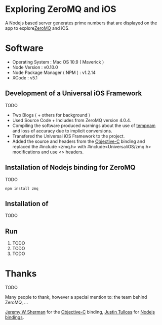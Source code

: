 # Exploring ZeroMQ and iOS

A Nodejs based server generates prime numbers that are displayed on the app to explore[ZeroMQ](http://zeromq.org/) and iOS.

# Software
 
* Operating System : Mac OS 10.9 ( Maverick )
* Node Version : v0.10.0 
* Node Package Manager ( NPM ) : v1.2.14 
* XCode : v5.1


## Development of a Universal iOS Framework

TODO

- Two Blogs ( + others for background )
- Used Source Code + Includes from ZeroMQ version 4.0.4.
- Compiling the software produced warnings about the use of [tempnam](https://developer.apple.com/library/mac/documentation/Darwin/Reference/Manpages/man3/tempnam.3.html) and loss of accuracy due to implicit conversions.
- Transfered the Universal iOS Framework to the project.
- Added the source and headers from the [Objective-C](https://github.com/jeremy-w/objc-zmq) binding and replaced the #include <zmq.h> with #include<UniversaliOS/zmq.h>  modifications and use <> headers.

## Installation of Nodejs binding for ZeroMQ

TODO
    
    npm install zmq
    

## Installation of 

TODO

## Run

<ol>
<li>TODO</li>
<li>TODO</li>
<li>TODO</li>
</ol>

# Thanks

TODO

Many people to thank, however a special mention to: the team behind ZeroMQ, ...

[Jeremy W Sherman](https://jeremywsherman.com/) for the [Objective-C](https://github.com/jeremy-w/objc-zmq) binding, [Justin Tulloss](http://justin.harmonize.fm) for [Nodejs bindings](https://github.com/JustinTulloss/zeromq.node).

